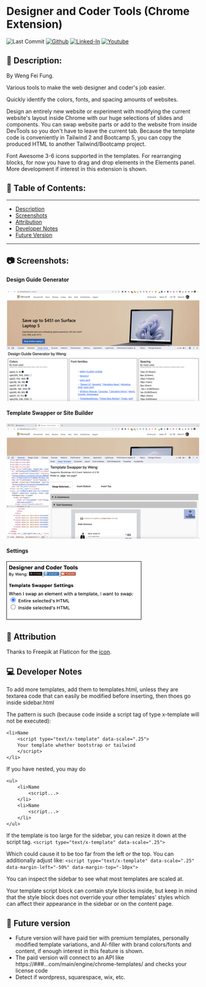 # Designer and Coder Tools (Chrome Extension)

![Last Commit](https://img.shields.io/github/last-commit/Siphon880gh/web-designer-chrome-extension)
<a target="_blank" href="https://github.com/Siphon880gh/stocks-technical-analysis" rel="nofollow"><img src="https://img.shields.io/badge/GitHub--blue?style=social&logo=GitHub" alt="Github" data-canonical-src="https://img.shields.io/badge/GitHub--blue?style=social&logo=GitHub" style="max-width:10ch;"></a>
<a target="_blank" href="https://www.linkedin.com/in/weng-fung/" rel="nofollow"><img src="https://camo.githubusercontent.com/0f56393c2fe76a2cd803ead7e5508f916eb5f1e62358226112e98f7e933301d7/68747470733a2f2f696d672e736869656c64732e696f2f62616467652f4c696e6b6564496e2d626c75653f7374796c653d666c6174266c6f676f3d6c696e6b6564696e266c6162656c436f6c6f723d626c7565" alt="Linked-In" data-canonical-src="https://img.shields.io/badge/LinkedIn-blue?style=flat&amp;logo=linkedin&amp;labelColor=blue" style="max-width:10ch;"></a>
<a target="_blank" href="https://www.youtube.com/user/Siphon880yt/" rel="nofollow"><img src="https://camo.githubusercontent.com/0bf5ba8ac9f286f95b2a2e86aee46371e0ac03d38b64ee2b78b9b1490df38458/68747470733a2f2f696d672e736869656c64732e696f2f62616467652f596f75747562652d7265643f7374796c653d666c6174266c6f676f3d796f7574756265266c6162656c436f6c6f723d726564" alt="Youtube" data-canonical-src="https://img.shields.io/badge/Youtube-red?style=flat&amp;logo=youtube&amp;labelColor=red" style="max-width:10ch;"></a>

:page_facing_up: Description:
---
By Weng Fei Fung. 

Various tools to make the web designer and coder's job easier.

Quickly identify the colors, fonts, and spacing amounts of websites. 

Design an entirely new website or experiment with modifying the current website's layout inside Chrome with our huge selections of slides and components. You can swap website parts or add to the website from inside DevTools so you don't have to leave the current tab. Because the template code is conveniently in Tailwind 2 and Bootcamp 5, you can copy the produced HTML to another Tailwind/Bootcamp project.

Font Awesome 3-6 icons supported in the templates. For rearranging blocks, for now you have to drag and drop elements in the Elements panel. More development if interest in this extension is shown.

## :open_file_folder: Table of Contents:
---
- [Description](#page_facing_up-description)
- [Screenshots](#camera-screenshots)
- [Attribution](#handshake-attribution)
- [Developer Notes](#computer-developer-notes)
- [Future Version](#crystal_ball-future-version)
---

## :camera: Screenshots:

#### Design Guide Generator
![image](assets-readme/Design-Guide-Generator1.png)

#### Template Swapper or Site Builder
![image](assets-readme/Template-Swapper-or-Site-Builder.png)
#### Settings
<img alt="Settings screenshot" src="assets-readme/Settings.png" style="width:350px; height:150px; border:1px solid black;">

## :handshake: Attribution
Thanks to Freepik at Flaticon for the [icon](https://www.flaticon.com/free-icon/ux_1055666?term=design&page=1&position=6&origin=search&related_id=1055666).


## :computer: Developer Notes

To add more templates, add them to templates.html, unless they are textarea code that can easily be modified before inserting, then thoes go inside sidebar.html

The pattern is such (because code inside a script tag of type x-template will not be executed): 
```
<li>Name
    <script type="text/x-template" data-scale=".25">
    Your template whether bootstrap or tailwind
    </script>
</li>
```

If you have nested, you may do
```
<ul>
    <li>Name
        <script...>
    </li>
    <li>Name
        <script...>
    </li>
</ul>
```

If the template is too large for the sidebar, you can resize it down at the script tag.
`<script type="text/x-template" data-scale=".25">`

Which could cause it to be too far from the left or the top. You can additionally adjust like:
`<script type="text/x-template" data-scale=".25" data-margin-left="-50%" data-margin-top="-10px">`

You can inspect the sidebar to see what most templates are scaled at.

Your template script block can contain style blocks inside, but keep in mind that the style block does not override your other templates' styles which can affect their appearance in the sidebar or on the content page.

## :crystal_ball: Future version
- Future version will have paid tier with premium templates, personally modified template variations, and AI-filler with brand colors/fonts and content, if enough interest in this feature is shown.
- The paid version will connect to an API like https://###...com/main/engine/chrome-templates/ and checks your license code
- Detect if wordpress, squarespace, wix, etc.